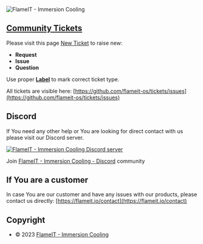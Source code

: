 ![FlameIT - Immersion Cooling](https://statics.flameit.io/img/flameit-www-banner-960x200.png "FlameIT - Immersion Cooling")

## [Community Tickets](https://github.com/flameit-os/tickets/issues)


Please visit this page [New Ticket](https://github.com/flameit-os/tickets/issues/new) to raise new:

* **Request**
* **Issue**
* **Question**

Use proper **[Label](https://github.com/flameit-os/tickets/issues/labels)** to mark correct ticket type.

All tickets are visible here: [https://github.com/flameit-os/tickets/issues](https://github.com/flameit-os/tickets/issues)

## Discord

If You need any other help or You are looking for direct contact with us please visit our Discord server.

<a href="https://bit.ly/flameit-discord">![FlameIT - Immersion Cooling Discord server](https://statics.flameit.io/img/discord/discord-logo-blue.png "FlameIT - Immersion Cooling Discord server")</a>

Join [FlameIT - Immersion Cooling - Discord](https://bit.ly/flameit-discord) community

## If You are a customer

In case You are our customer and have any issues with our products, please contact us directly: [https://flameit.io/contact](https://flameit.io/contact)

## Copyright

* © 2023 [FlameIT - Immersion Cooling](https://flameit.io)